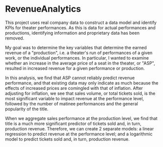 # RevenueAnalytics
This project uses real company data to construct a data model and identify KPIs for theater performances. As this is data for actual performances and productions, identifying information and proprietary data has been removed.

My goal was to determine the key variables that determine the earned revenue of a "production", i.e. a theater's run of performances of a given work, or the individual performances. In particular, I wanted to examine whether an increase in the average price of a seat in the theater, or "ASP", resulted in increased revenue for a given performance or production.

In this analysis, we find that ASP cannot reliably predict revenue performance, and that existing data may only indicate as much because the effects of increased prices are comingled with that of inflation. After adjusting for inflation, we see that sales volume, or total tickets sold, is the most significant variable to impact revenue at the performance level, followed by the number of matinee performances and the general popularity of the title.

When we aggregate sales performance at the production level, we find that title is a much more significant predictor of tickets sold and, in turn, production revenue. Therefore, we can create 2 separate models: a linear regression to predict revenue at the performance level; and a logarithmic model to predict tickets sold and, in turn, production revenue.

